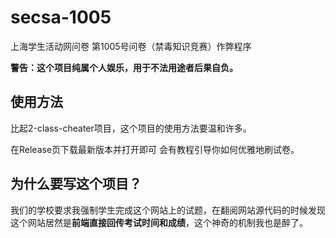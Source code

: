 # secsa-1005

上海学生活动网问卷
第1005号问卷（禁毒知识竞赛）作弊程序

**警告：这个项目纯属个人娱乐，用于不法用途者后果自负。**

## 使用方法
比起2-class-cheater项目，这个项目的使用方法要温和许多。

在Release页下载最新版本并打开即可 会有教程引导你如何优雅地刷试卷。

## 为什么要写这个项目？

我们的学校要求我强制学生完成这个网站上的试题，在翻阅网站源代码的时候发现这个网站居然是**前端直接回传考试时间和成绩**，这个神奇的机制我也是醉了。

